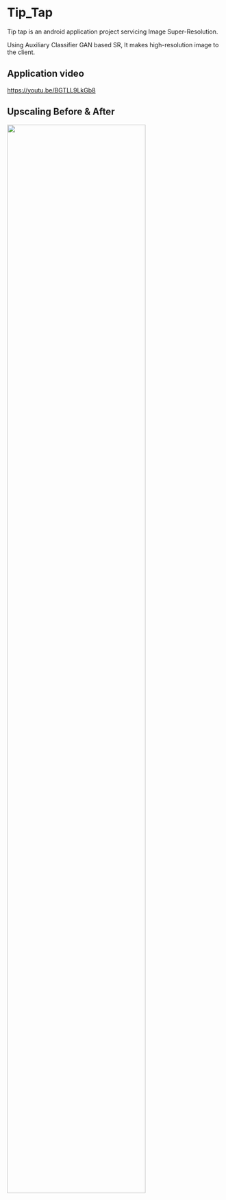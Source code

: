 # Tip_Tap
Tip tap is an android application project servicing Image Super-Resolution.

Using Auxiliary Classifier GAN based SR, It makes high-resolution image to the client.

## Application video
https://youtu.be/BGTLL9LkGb8

## Upscaling Before & After
<img width="80%" src="https://user-images.githubusercontent.com/55835347/122276482-ca4e5880-cf1f-11eb-9f94-7a613174a4b2.png"/>
